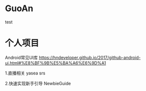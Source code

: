 # GuoAn
test
<h1>个人项目</h1>


Android常见UI库 https://hndeveloper.github.io/2017/github-android-ui.html#%E8%BF%9B%E5%BA%A6%E6%9D%A1

1.直播相关 yasea  srs
          
2.快速实现新手引导 NewbieGuide
          
